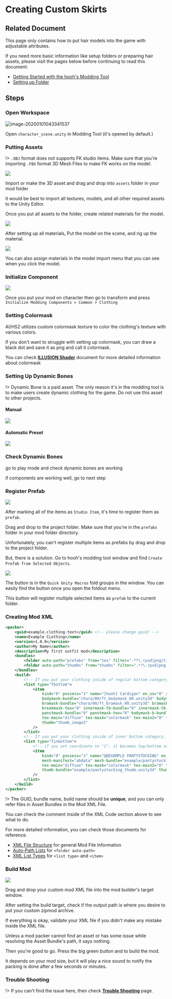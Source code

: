 # Creating Custom Skirts

## Related Document

This page only contains how to put hair models into the game with adjustable attributes.

If you need more basic information like setup folders or preparing hair assets, please visit the pages below before continuing to read this document:

-   [Getting Started with the hooh's Modding Tool](getting_started.md)
-   [Setting up Folder](tutorials/gearing-up.md)

## Steps

### Open Workspace

![image-20200101043341537](images/image-20200101043341537.png)

Open `character_scene.unity` in Modding Tool (it's opened by default.)

### Putting Assets

!> `.OBJ` format does not supports FK studio items. Make sure that you're importing `.FBX` format 3D Mesh Files to make FK works on the model.

![](imgs/std_00.png)

Import or make the 3D asset and drag and drop into `assets` folder in your mod folder

It would be best to import all textures, models, and all other required assets to the Unity Editor.

Once you put all assets to the folder, create related materials for the model.

![](imgs/std_01.png)

After setting up all materials, Put the model on the scene, and rig up the material.

![](imgs/std_06.png)

You can also assign materials in the model import menu that you can see when you click the model.

### Initialize Component

![](imgs/chara_00.png)

Once you put your mod on character then go to transform and press `Initialize Modding Components > Common > Clothing`

### Setting Colormask

AI/HS2 utilizes custom colormask texture to color the clothing's texture with various colors.

If you don't want to struggle with setting up colormask, you can draw a black dot and save it as png and call it colormask.

You can check [**ILLUSION Shader**](technical/illusion-shader.md?id=texturepattern-rendering-clothing) document for more detailed information about colormask

### Setting Up Dynamic Bones

!> Dynamic Bone is a paid asset. The only reason it's in the modding tool is to make users create dynamic clothing for the game. Do not use this asset to other projects.

#### Manual

![](imgs/bone_00.png)

#### Automatic Preset

![](imgs/pset_00.png)

### Check Dynamic Bones

go to play mode and check dynamic bones are working

if components are working well, go to next step

### Register Prefab

![](imgs/std_03.png)

After marking all of the items as `Studio Item`, it's time to register them as `prefab`.

Drag and drop to the project folder. Make sure that you're in the `prefabs` folder in your mod folder directory.

Unfortunately, you can't register multiple items as prefabs by drag and drop to the project folder.

But, there is a solution. Go to hooh's modding tool window and find `Create Prefab from Selected Objects`.

![](imgs/std_07.png)

The button is in the `Quick Unity Macros` fold groups in the window. You can easily find the button once you open the foldout menu.

This button will register multiple selected items as `prefab` to the current folder.

### Creating Mod XML

```xml
<packer>
    <guid>example.clothing.text</guid> <!-- please change guid! -->
    <name>Example CLothing</name>
    <version>1.0.0</version>
    <author>My Name</author>
    <description>My first outfit mod</description>
    <bundles>
        <folder auto-path="prefabs" from="tex" filter=".*?\.(psd|png|tif|prefab)"/>
        <folder auto-path="thumbs" from="thumbs" filter=".*?\.(psd|png|tif)"/>
    </bundles>
    <build>
        <!-- If you put your clothing inside of regular bottom category, use example below-->
        <list type="fbottom">
            <item
				kind="0" possess="1" name="[hooh] Cardigan" en_us="0" state="0" coordinate="0" mesh-a="cardigan" no-bra="0"
				bodymask-bundle="chara/00/ft_bodymask_00.unity3d" bodymask-tex="cf_bodymask_cutej"
				bramask-bundle="chara/00/ft_bramask_00.unity3d" bramask-tex="cf_bramask_01"
				breakmask-tex="0" innermask-tb-bundle="0" innermask-tb-tex="0" innermask-b-bundle="0" innermask-b-tex="0"
				panstmask-bundle="0" panstmask-tex="0" bodymask-b-bundle="0" bodymask-b-tex="0"
				tex-main="diffuse" tex-mask="colormask" tex-main2="0" tex-mask2="0" tex-main3="0" tex-mask3="0" hide-bottom="0"
				thumb="thumb_image2"
            />
        </list>
        <!-- If you put your clothing inside of inner bottom category, use example below-->
		<list type="finbottom">
            <!-- if you set coordinate to "1", it becomes top/bottom set. -->
			<item
    			kind="0" possess="1" name="@@EXAMPLE PANTYSTOCKING" en_us="0"
				mesh-manifest="abdata" mesh-bundle="example/pantystocking.unity3d" mesh-a="clothmesh" state="1"
            	tex-main="diffuse" tex-mask="colormask" tex-main2="0" tex-mask2="0" hide-bottom="0"
				thumb-bundle="example/pantystocking_thumb.unity3d" thumb="thumb_image"
			/>
		</list>
    </build>
</packer>
```

!> The GUID, bundle name, build name should be **unique**, and you can only refer files in Asset Bundles in the Mod XML File.

You can check the comment inside of the XML Code section above to see what to do.

For more detailed information, you can check those documents for reference.

-   [XML File Structure](technical/xml-file.md) for general Mod File Information
-   [Auto-Path Lists](technical/autopath-list.md) for `<folder auto-path>`
-   [XML List Types](technical/category-list.md) for `<list type>` and `<item>`

### Build Mod

![](imgs/mod_00.png)

Drag and drop your custom mod XML file into the mod builder's target window.

After setting the build target, check if the output path is where you desire to put your custom zipmod archive.

If everything is okay, validate your XML file if you didn't make any mistake inside the XML file.

Unless a mod packer cannot find an asset or has some issue while resolving the Asset Bundle's path, it says nothing.

Then you're good to go. Press the big green button and to build the mod.

It depends on your mod size, but it will play a nice sound to notify the packing is done after a few seconds or minutes.

### Trouble Shooting

!> If you can't find the issue here, then check [**Trouble Shooting**](tutorials/trouble-shooting.md) page.
